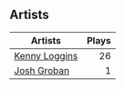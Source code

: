 ## Artists
Artists | Plays 
----- | -----: 
[Kenny Loggins](/artists/kenny-loggins-43545) | 26
[Josh Groban](/artists/josh-groban-58260) | 1

